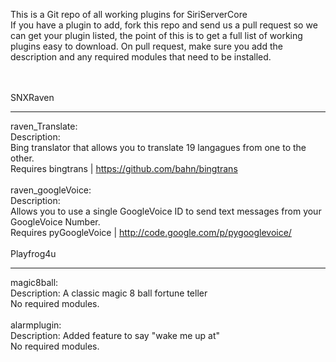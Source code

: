 This is a Git repo of all working plugins for SiriServerCore<BR>
If you have a plugin to add, fork this repo and send us a pull request so we can get your plugin listed, the point of this is to get a full list of working plugins easy to download.
On pull request, make sure you add the description and any required modules that need to be installed. 
<BR>


<BR><BR>
SNXRaven<HR>
raven_Translate:<BR>
Description:<BR>
Bing translator that allows you to translate 19 langagues from one to the other.<BR>
Requires bingtrans | https://github.com/bahn/bingtrans<BR>
<BR>
raven_googleVoice:<BR>
Description:<BR>
Allows you to use a single GoogleVoice ID to send text messages from your GoogleVoice Number.<BR> 
Requires pyGoogleVoice | http://code.google.com/p/pygooglevoice/<BR>
<BR>
Playfrog4u<HR>
magic8ball:<BR>
Description: A classic magic 8 ball fortune teller<BR>
No required modules. <BR>
<BR>
alarmplugin:<BR>
Description: Added feature to say "wake me up at"<BR>
No required modules. <BR>